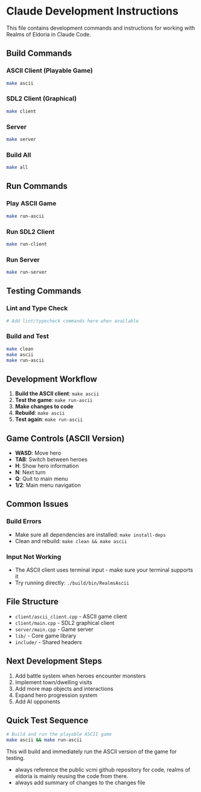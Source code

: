 # Claude Development Instructions

This file contains development commands and instructions for working with Realms of Eldoria in Claude Code.

## Build Commands

### ASCII Client (Playable Game)
```bash
make ascii
```

### SDL2 Client (Graphical)
```bash
make client
```

### Server
```bash
make server
```

### Build All
```bash
make all
```

## Run Commands

### Play ASCII Game
```bash
make run-ascii
```

### Run SDL2 Client
```bash
make run-client
```

### Run Server
```bash
make run-server
```

## Testing Commands

### Lint and Type Check
```bash
# Add lint/typecheck commands here when available
```

### Build and Test
```bash
make clean
make ascii
make run-ascii
```

## Development Workflow

1. **Build the ASCII client**: `make ascii`
2. **Test the game**: `make run-ascii` 
3. **Make changes to code**
4. **Rebuild**: `make ascii`
5. **Test again**: `make run-ascii`

## Game Controls (ASCII Version)

- **WASD**: Move hero
- **TAB**: Switch between heroes
- **H**: Show hero information
- **N**: Next turn
- **Q**: Quit to main menu
- **1/2**: Main menu navigation

## Common Issues

### Build Errors
- Make sure all dependencies are installed: `make install-deps`
- Clean and rebuild: `make clean && make ascii`

### Input Not Working
- The ASCII client uses terminal input - make sure your terminal supports it
- Try running directly: `./build/bin/RealmsAscii`

## File Structure

- `client/ascii_client.cpp` - ASCII game client
- `client/main.cpp` - SDL2 graphical client  
- `server/main.cpp` - Game server
- `lib/` - Core game library
- `include/` - Shared headers

## Next Development Steps

1. Add battle system when heroes encounter monsters
2. Implement town/dwelling visits
3. Add more map objects and interactions
4. Expand hero progression system
5. Add AI opponents

## Quick Test Sequence

```bash
# Build and run the playable ASCII game
make ascii && make run-ascii
```

This will build and immediately run the ASCII version of the game for testing.
- always reference the public vcmi github repository for code, realms of eldoria is mainly reusing the code from there.
- always add summary of changes to the changes file